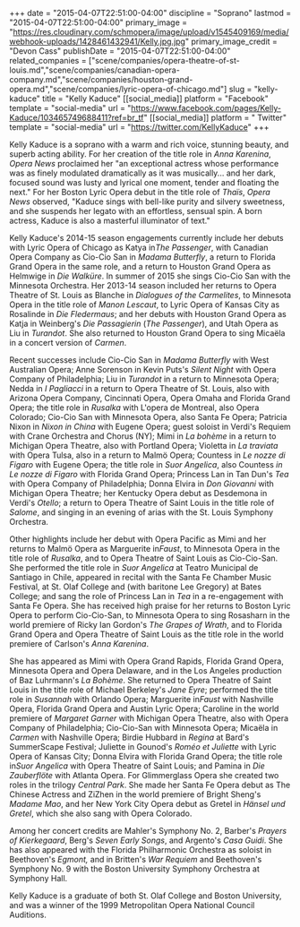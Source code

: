 +++
date = "2015-04-07T22:51:00-04:00"
discipline = "Soprano"
lastmod = "2015-04-07T22:51:00-04:00"
primary_image = "https://res.cloudinary.com/schmopera/image/upload/v1545409169/media/webhook-uploads/1428461432941/Kelly.jpg.jpg"
primary_image_credit = "Devon Cass"
publishDate = "2015-04-07T22:51:00-04:00"
related_companies = ["scene/companies/opera-theatre-of-st-louis.md","scene/companies/canadian-opera-company.md","scene/companies/houston-grand-opera.md","scene/companies/lyric-opera-of-chicago.md"]
slug = "kelly-kaduce"
title = "Kelly Kaduce"
[[social_media]]
platform = "Facebook"
template = "social-media"
url = "https://www.facebook.com/pages/Kelly-Kaduce/103465749688411?ref=br_tf"
[[social_media]]
platform = " Twitter"
template = "social-media"
url = "https://twitter.com/KellyKaduce"
+++

<p>
	Kelly Kaduce is a soprano with a warm and rich voice, stunning beauty, and superb acting ability. For her creation of the title role in <em>Anna Karenina</em>, <em>Opera News</em> proclaimed her "an exceptional actress whose performance was as finely modulated dramatically as it was musically... and her dark, focused sound was lusty and lyrical one moment, tender and floating the next." For her Boston Lyric Opera debut in the title role of <em>Thaïs</em>, <em>Opera News</em> observed, "Kaduce sings with bell-like purity and silvery sweetness, and she suspends her legato with an effortless, sensual spin. A born actress, Kaduce is also a masterful illuminator of text."
</p>
<p>
	Kelly Kaduce's 2014-15 season engagements currently include her debuts with Lyric Opera of Chicago as Katya in<em>The Passenger</em>, with Canadian Opera Company as Cio-Cio San in <em>Madama Butterfly</em>, a return to Florida Grand Opera in the same role, and a return to Houston Grand Opera as Helmwige in <em>Die Walküre</em>. In summer of 2015 she sings Cio-Cio San with the Minnesota Orchestra. Her 2013-14 season included her returns to Opera Theatre of St. Louis as Blanche in <em>Dialogues of the Carmelites</em>, to Minnesota Opera in the title role of <em>Manon Lescaut</em>, to Lyric Opera of Kansas City as Rosalinde in <em>Die Fledermaus</em>; and her debuts with Houston Grand Opera as Katja in Weinberg's <em>Die Passagierin</em> (<em>The Passenger</em>), and Utah Opera as Liu in <em>Turandot</em>. She also returned to Houston Grand Opera to sing Micaëla in a concert version of <em>Carmen</em>.
</p>
<p>
	Recent successes include Cio-Cio San in <em>Madama Butterfly</em> with West Australian Opera; Anne Sorenson in Kevin Puts's <em>Silent Night</em> with Opera Company of Philadelphia; Liu in <em>Turandot</em> in a return to Minnesota Opera; Nedda in <em>I Pagliacci </em>in a return to Opera Theatre of St. Louis, also with Arizona Opera Company, Cincinnati Opera, Opera Omaha and Florida Grand Opera; the title role in <em>Rusalka</em> with L'opera de Montreal, also Opera Colorado; Cio-Cio San with Minnesota Opera, also Santa Fe Opera; Patricia Nixon in <em>Nixon in China</em> with Eugene Opera; guest soloist in Verdi's Requiem with Crane Orchestra and Chorus (NY); Mimi in <em>La bohème</em> in a return to Michigan Opera Theatre, also with Portland Opera; Violetta in <em>La traviata</em> with Opera Tulsa, also in a return to Malmö Opera; Countess in <em>Le nozze di Figaro</em> with Eugene Opera; the title role in <em>Suor Angelica</em>, also Countess <em>in Le nozze di Figaro</em> with Florida Grand Opera; Princess Lan in Tan Dun's <em>Tea</em> with Opera Company of Philadelphia; Donna Elvira in <em>Don Giovanni</em> with Michigan Opera Theatre; her Kentucky Opera debut as Desdemona in Verdi's <em>Otello</em>; a return to Opera Theatre of Saint Louis in the title role of <em>Salome</em>, and singing in an evening of arias with the St. Louis Symphony Orchestra.
</p>
<p>
	Other highlights include her debut with Opera Pacific as Mimi and her returns to Malmö Opera as Marguerite in<em>Faust</em>, to Minnesota Opera in the title role of <em>Rusalka</em>, and to Opera Theatre of Saint Louis as Cio-Cio-San. She performed the title role in <em>Suor Angelica</em> at Teatro Municipal de Santiago in Chile, appeared in recital with the Santa Fe Chamber Music Festival, at St. Olaf College and (with baritone Lee Gregory) at Bates College; and sang the role of Princess Lan in <em>Tea</em> in a re-engagement with Santa Fe Opera. She has received high praise for her returns to Boston Lyric Opera to perform Cio-Cio-San, to Minnesota Opera to sing Rosasharn in the world premiere of Ricky Ian Gordon's <em>The Grapes of Wrath</em>, and to Florida Grand Opera and Opera Theatre of Saint Louis as the title role in the world premiere of Carlson's <em>Anna Karenina</em>.
</p>
<p>
	She has appeared as Mimi with Opera Grand Rapids, Florida Grand Opera, Minnesota Opera and Opera Delaware, and in the Los Angeles production of Baz Luhrmann's <em>La Bohème</em>. She returned to Opera Theatre of Saint Louis in the title role of Michael Berkeley's <em>Jane Eyre</em>; performed the title role in <em>Susannah</em> with Orlando Opera; Marguerite in<em>Faust</em> with Nashville Opera, Florida Grand Opera and Austin Lyric Opera; Caroline in the world premiere of <em>Margaret Garner</em> with Michigan Opera Theatre, also with Opera Company of Philadelphia; Cio-Cio-San with Minnesota Opera; Micaëla in <em>Carmen</em> with Nashville Opera; Birdie Hubbard in <em>Regina</em> at Bard's SummerScape Festival; Juliette in Gounod's <em>Roméo et Juliette</em> with Lyric Opera of Kansas City; Donna Elvira with Florida Grand Opera; the title role in<em>Suor Angelica</em> with Opera Theatre of Saint Louis; and Pamina in <em>Die Zauberflöte</em> with Atlanta Opera. For Glimmerglass Opera she created two roles in the trilogy <em>Central Park</em>. She made her Santa Fe Opera debut as The Chinese Actress and ZiZhen in the world premiere of Bright Sheng's <em>Madame Mao</em>, and her New York City Opera debut as Gretel in <em>Hänsel und Gretel</em>, which she also sang with Opera Colorado.
</p>
<p>
	Among her concert credits are Mahler's Symphony No. 2, Barber's <em>Prayers of Kierkegaard</em>, Berg's <em>Seven Early Songs</em>, and Argento's <em>Casa Guidi</em>. She has also appeared with the Florida Philharmonic Orchestra as soloist in Beethoven's <em>Egmont,</em> and in Britten's <em>War Requiem</em> and Beethoven's Symphony No. 9 with the Boston University Symphony Orchestra at Symphony Hall.
</p>
<p>
	Kelly Kaduce is a graduate of both St. Olaf College and Boston University, and was a winner of the 1999 Metropolitan Opera National Council Auditions.
</p>
